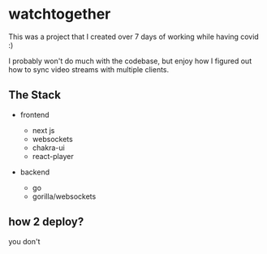 # watchtogether

This was a project that I created over 7 days of working while having covid :)

I probably won't do much with the codebase, but enjoy how I figured out how to sync video streams with multiple clients. 

## The Stack

- frontend

  - next js
  - websockets
  - chakra-ui
  - react-player

- backend

  - go
  - gorilla/websockets

## how 2 deploy?

you don't
